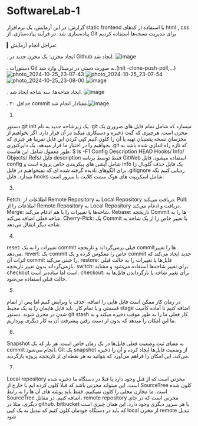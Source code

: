 # SoftwareLab-1
گزارش:
در این آزمایش، یک نرم‌افزار static frontend با استفاده از کدهای html , css پیاده‌سازی شد. در فرآیند پیاده‌سازی، از Git برای مدیریت نسخه‌ها استفاده کردیم

▎مراحل انجام آزمایش:

. ایجاد مخزن: یک مخزن جدید در Github ایجاد شد.
![image](https://github.com/user-attachments/assets/46844631-f2b6-4fc0-8840-a483e2fec462)

. دستورات Git به صورت دستی در ترمینال وارد شد.(init -clone-push-poll,...)
![photo_2024-10-25_23-07-43](https://github.com/user-attachments/assets/4b27285c-ddfa-46b9-805a-69e52971e316)
![photo_2024-10-25_23-07-54](https://github.com/user-attachments/assets/2281bbf0-c530-4ade-b005-b552c9649046)
![photo_2024-10-25_23-08-00](https://github.com/user-attachments/assets/2da8b5d1-27d5-43d7-95fb-6393d8c5b28d)
![image](https://github.com/user-attachments/assets/7e56bd1f-9946-4033-b7ac-554fa3603e3d)



. ایجاد شاخه‌ها: سه شاخه ایجاد شد.
![image](https://github.com/user-attachments/assets/9ea5082b-fc19-480d-b94a-5e5583ad286d)

. حداقل ۲۰ commit معنا‌دار انجام شد.![image](https://github.com/user-attachments/assets/c947cb84-4bc7-428e-b0b6-0cec7fb1620f)


1. 

دستور git init یک زیرشاخه جدید به نام .git میسازد که شامل تمام فایل های ضروری یک مخزن است. هرچیزی که گیت ذخیره و دستکاری میکند در آن قرار دارد. اگر بخواهیم از مخزنمان نسخه پشتیبان تهیه یا آن را کلون کنیم کپی کردن این فایل تقریبا هر چیزی که بخواهیم را در اختیار ما قرار میدهد. یک دایرکتوری .git که تازه راه اندازی شده باشد به طور معمول شامل این هاست:
$ ls -F1
Config
Description
HEAD
Hooks/
Info/
Objects/
Refs/
فایل description فقط توسط برنامه GitWeb استفاده میشود. فایل config شامل آپشن های پیکربندی خاص پروژه است و info یک فایل حذف گلوبال را برای الگوهای نادیده گرفته شده ای که نمیخواهیم در فایل .gitignore ردیابی کنیم نگه میدارد.
فایل hooks شامل اسکریپت های هوک سمت کلایت یا سرور است.


3. 
Fetch: اطلاعات از Remote Repository به Local Repository دریافت می‌کند.
Pull: اطلاعات را از Remote Repository به Local Repository دریافت و ادغام می‌کند.
Merge: شاخه‌ها یا تغییرات را با هم ادغام می‌کند.
Rebase: تاریخچه Commit ها را به شاخه فعلی اضافه می‌کند.
Cherry-Pick: یک Commit یا تغییر خاص را از یک شاخه به شاخه دیگر انتقال می‌دهد.

4.
reset: تغییرات را به یک commit قبلی برمی‌گرداند و تاریخچه commitها را تغییر می‌دهد.
revert: یک commit خاص را معکوس کرده و یک commit جدید ایجاد می‌کند که اثرات آن commit را خنثی می‌کند.
restore: فایل‌ها یا تغییرات را به حالت قبلی بازمی‌گرداند بدون تغییر تاریخچه.
switch: برای تغییر شاخه‌ها استفاده می‌شود و مشابه checkout است اما ساده‌تر است.
checkout: برای تغییر شاخه یا بازگرداندن فایل‌ها به حالت قبلی استفاده می‌شود.

5.
در زمان کار ممکن است فایل هایی را اضافه، حذف یا ویرایش کنیم اما پس از اتمام قسمتی و یا تمام کار، باید فایل هایمان را به یک محیط stage اضافه کنیم تا آماده کامیت شدن در مخزن شوند.
دستور git stash کار فعلی ما را به طور موقت ذخیره میکند و به ما این امکان را میدهد که بدون از دست رفتن پیشرفت آن به کار دیگری بپردازیم.

6.
Snapshot به معنای ثبت وضعیت فعلی فایل‌ها در یک زمان خاص است. هر بار که یک commit انجام می‌شود، Git یک snapshot از وضعیت فایل‌ها ایجاد کرده و آن را ذخیره می‌کند. این امکان را فراهم می‌آورد که بتوانید به هر نقطه‌ای از تاریخچه پروژه بازگردید.

7. 
Local repository مخزنی است که از قبل وجود دارد یا قبلا در دستگاه ما ذخیره شده است. این میتواند مخزنی باشد که قبلا کلون کرده ایم یا خارج از SourceTree کلون شده است. ما مخازن محلی را کلون نمیکنیم، فقط باید پوشه های آن ها را به رابط SourceTree اضافه کنیم. در مقابل، remote repository مخزنی است که در جای دیگری، مثلا در github، bitbucket یا هر سرور دیگری وجود دارد. این همان چیزی است که باید در دستگاه خودمان کلون کنیم که تبدیل به یک کپی local از مخزن remote تبدیل شود
